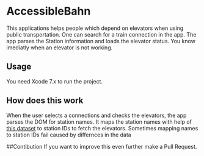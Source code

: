 

# AccessibleBahn

This applications helps people which depend on elevators when using public transportation. One can search for a train connection in the app. The app parses the Station information and loads the elevator status. You know imediatly when an elevator is not working.

## Usage
You need Xcode 7.x to run the project.

## How does this work
When the user selects a connections and checks the elevators, the app parses the DOM for station names. It maps the station names with help of [this dataset](http://data.deutschebahn.com/datasets/stationsdaten/) to station IDs to fetch the elevators.
Sometimes mapping names to station IDs fail caused by differnces in the data

##Contibution
If you want to improve this even further make a Pull Request.
